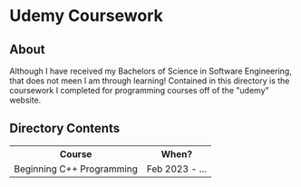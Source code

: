 # Udemy Coursework

## About

Although I have received my Bachelors of Science in Software Engineering, that does not meen I am through learning!  Contained in this directory is the coursework I completed for programming courses off of the "udemy" website.

## Directory Contents

<table>

<tr><th>Course</th><th>When?</th></tr>

<tr>
<td>Beginning C++ Programming</td>
<td>Feb 2023 - ...</td>
</tr>

</table>
